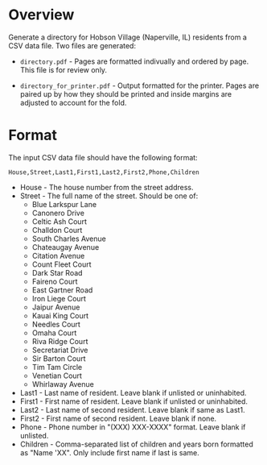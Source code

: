# Overview

Generate a directory for Hobson Village (Naperville, IL) residents from
a CSV data file.  Two files are generated:

 * `directory.pdf` - Pages are formatted indivually and ordered by page.
   This file is for review only.

 * `directory_for_printer.pdf` - Output formatted for the printer.
   Pages are paired up by how they should be printed and inside margins
   are adjusted to account for the fold.

# Format

The input CSV data file should have the following format:

    House,Street,Last1,First1,Last2,First2,Phone,Children

 * House - The house number from the street address.
 * Street - The full name of the street.  Should be one of:
   * Blue Larkspur Lane
   * Canonero Drive
   * Celtic Ash Court
   * Challdon Court
   * South Charles Avenue
   * Chateaugay Avenue
   * Citation Avenue
   * Count Fleet Court
   * Dark Star Road
   * Faireno Court
   * East Gartner Road
   * Iron Liege Court
   * Jaipur Avenue
   * Kauai King Court
   * Needles Court
   * Omaha Court
   * Riva Ridge Court
   * Secretariat Drive
   * Sir Barton Court
   * Tim Tam Circle
   * Venetian Court
   * Whirlaway Avenue
 * Last1 - Last name of resident.  Leave blank if unlisted or
   uninhabited.
 * First1 - First name of resident.  Leave blank if unlisted or
   uninhabited.
 * Last2 - Last name of second resident.  Leave blank if same as Last1.
 * First2 - First name of second resident.  Leave blank if none.
 * Phone - Phone number in "(XXX) XXX-XXXX" format.  Leave blank if
   unlisted.
 * Children - Comma-separated list of children and years born formatted
   as "Name 'XX".  Only include first name if last is same.
